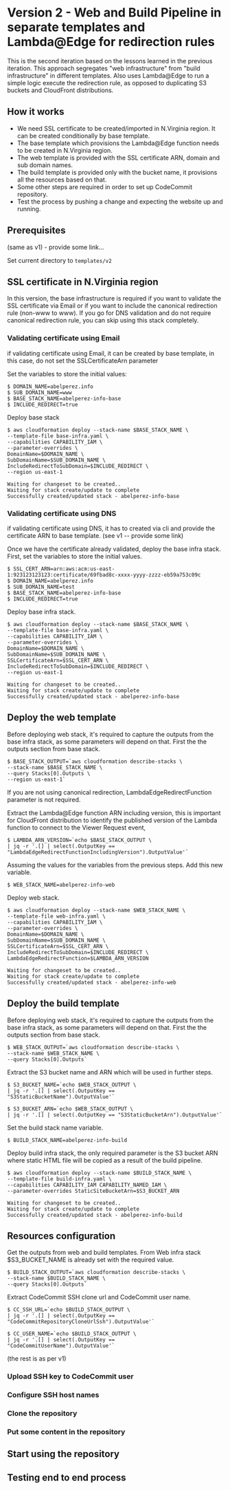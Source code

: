 # Version 2 - Web and Build Pipeline in separate templates and Lambda@Edge for redirection rules

This is the second iteration based on the lessons learned in the previous iteration. This approach segregates "web infrastructure" from "build infrastructure" in different templates. Also uses Lambda@Edge to run a simple logic execute the redirection rule, as opposed to duplicating S3 buckets and CloudFront distributions.

## How it works

* We need SSL certificate to be created/imported in N.Virginia region. It can be created conditionally by base template.
* The base template which provisions the Lambda@Edge function needs to be created in N.Virginia region.
* The web template is provided with the SSL certificate ARN, domain and sub domain names.
* The build template is provided only with the bucket name, it provisions all the resources based on that.
* Some other steps are required in order to set up CodeCommit repository.
* Test the process by pushing a change and expecting the website up and running.

## Prerequisites
(same as v1) - provide some link...


Set current directory to ```templates/v2```

## SSL certificate in N.Virginia region

In this version, the base infrastructure is required if you want to validate the SSL certificate via Email or if you want to include the canonical redirection rule (non-www to www). If you go for DNS validation and do not require canonical redirection rule, you can skip using this stack completely.

### Validating certificate using Email

if validating certificate using Email, it can be created by base template, in this case, do not set the SSLCertificateArn parameter

Set the variables to store the initial values:

```shell
$ DOMAIN_NAME=abelperez.info
$ SUB_DOMAIN_NAME=www
$ BASE_STACK_NAME=abelperez-info-base
$ INCLUDE_REDIRECT=true
```

Deploy base stack

```shell
$ aws cloudformation deploy --stack-name $BASE_STACK_NAME \
--template-file base-infra.yaml \
--capabilities CAPABILITY_IAM \
--parameter-overrides \
DomainName=$DOMAIN_NAME \
SubDomainName=$SUB_DOMAIN_NAME \
IncludeRedirectToSubDomain=$INCLUDE_REDIRECT \
--region us-east-1

Waiting for changeset to be created..
Waiting for stack create/update to complete
Successfully created/updated stack - abelperez-info-base
```

### Validating certificate using DNS

if validating certificate using DNS, it has to created via cli and provide the certificate ARN to base template. (see v1 -- provide some link)

Once we have the certificate already validated, deploy the base infra stack. First, set the variables to store the initial values.

```shell
$ SSL_CERT_ARN=arn:aws:acm:us-east-1:923123123123:certificate/69fbad8c-xxxx-yyyy-zzzz-eb59a753c09c
$ DOMAIN_NAME=abelperez.info
$ SUB_DOMAIN_NAME=test
$ BASE_STACK_NAME=abelperez-info-base
$ INCLUDE_REDIRECT=true
```

Deploy base infra stack.

```shell
$ aws cloudformation deploy --stack-name $BASE_STACK_NAME \
--template-file base-infra.yaml \
--capabilities CAPABILITY_IAM \
--parameter-overrides \
DomainName=$DOMAIN_NAME \
SubDomainName=$SUB_DOMAIN_NAME \
SSLCertificateArn=$SSL_CERT_ARN \
IncludeRedirectToSubDomain=$INCLUDE_REDIRECT \
--region us-east-1

Waiting for changeset to be created..
Waiting for stack create/update to complete
Successfully created/updated stack - abelperez-info-base
```

## Deploy the web template

Before deploying web stack, it's required to capture the outputs from the base infra stack, as some parameters will depend on that. First the the outputs section from base stack.

```shell
$ BASE_STACK_OUTPUT=`aws cloudformation describe-stacks \
--stack-name $BASE_STACK_NAME \
--query Stacks[0].Outputs \
--region us-east-1`
```
If you are not using canonical redirection, LambdaEdgeRedirectFunction parameter is not required.

Extract the Lambda@Edge function ARN including version, this is important for CloudFront distribution to identify the published version of the Lambda function to connect to the Viewer Request event,

```shell
$ LAMBDA_ARN_VERSION=`echo $BASE_STACK_OUTPUT \
| jq -r '.[] | select(.OutputKey == "LambdaEdgeRedirectFunctionIncludingVersion").OutputValue'`
```

Assuming the values for the variables from the previous steps. Add this new variable.

```shell
$ WEB_STACK_NAME=abelperez-info-web
```

Deploy web stack.

```shell
$ aws cloudformation deploy --stack-name $WEB_STACK_NAME \
--template-file web-infra.yaml \
--capabilities CAPABILITY_IAM \
--parameter-overrides \
DomainName=$DOMAIN_NAME \
SubDomainName=$SUB_DOMAIN_NAME \
SSLCertificateArn=$SSL_CERT_ARN \
IncludeRedirectToSubDomain=$INCLUDE_REDIRECT \
LambdaEdgeRedirectFunction=$LAMBDA_ARN_VERSION

Waiting for changeset to be created..
Waiting for stack create/update to complete
Successfully created/updated stack - abelperez-info-web
```

## Deploy the build template

Before deploying web stack, it's required to capture the outputs from the base infra stack, as some parameters will depend on that. First the the outputs section from base stack.

```shell
$ WEB_STACK_OUTPUT=`aws cloudformation describe-stacks \
--stack-name $WEB_STACK_NAME \
--query Stacks[0].Outputs`
```
Extract the S3 bucket name and ARN which will be used in further steps.

```shell
$ S3_BUCKET_NAME=`echo $WEB_STACK_OUTPUT \
| jq -r '.[] | select(.OutputKey == "S3StaticBucketName").OutputValue'`

$ S3_BUCKET_ARN=`echo $WEB_STACK_OUTPUT \
| jq -r '.[] | select(.OutputKey == "S3StaticBucketArn").OutputValue'`
```

Set the build stack name variable.

```shell
$ BUILD_STACK_NAME=abelperez-info-build
```

Deploy build infra stack, the only required parameter is the S3 bucket ARN where static HTML file will be copied as a result of the build pipeline. 

```shell
$ aws cloudformation deploy --stack-name $BUILD_STACK_NAME \
--template-file build-infra.yaml \
--capabilities CAPABILITY_IAM CAPABILITY_NAMED_IAM \
--parameter-overrides StaticSiteBucketArn=$S3_BUCKET_ARN

Waiting for changeset to be created..
Waiting for stack create/update to complete
Successfully created/updated stack - abelperez-info-build
```

## Resources configuration

Get the outputs from web and build templates. From Web infra stack $S3_BUCKET_NAME is already set with the required value. 

```shell
$ BUILD_STACK_OUTPUT=`aws cloudformation describe-stacks \
--stack-name $BUILD_STACK_NAME \
--query Stacks[0].Outputs`
```

Extract CodeCommit SSH clone url and CodeCommit user name.

```shell
$ CC_SSH_URL=`echo $BUILD_STACK_OUTPUT \
| jq -r '.[] | select(.OutputKey == "CodeCommitRepositoryCloneUrlSsh").OutputValue'`

$ CC_USER_NAME=`echo $BUILD_STACK_OUTPUT \
| jq -r '.[] | select(.OutputKey == "CodeCommitUserName").OutputValue'`
```

(the rest is as per v1)

### Upload SSH key to CodeCommit user
### Configure SSH host names
### Clone the repository
### Put some content in the repository
## Start using the repository
## Testing end to end process
